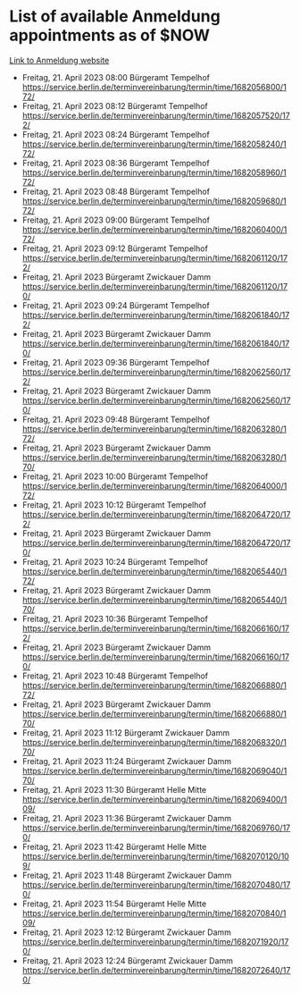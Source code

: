 # List of available Anmeldung appointments as of $NOW
[Link to Anmeldung website](https://service.berlin.de/terminvereinbarung/termin/tag.php?termin=1&anliegen[]=120686&dienstleisterlist=122210,122217,327316,122219,327312,122227,327314,122231,327346,122243,327348,122254,122252,329742,122260,329745,122262,329748,122271,327278,122273,327274,122277,327276,330436,122280,327294,122282,327290,122284,327292,122291,327270,122285,327266,122286,327264,122296,327268,150230,329760,122297,327286,122294,327284,122312,329763,122314,329775,122304,327330,122311,327334,122309,327332,317869,122281,327352,122279,329772,122283,122276,327324,122274,327326,122267,329766,122246,327318,122251,327320,122257,327322,122208,327298,122226,327300&herkunft=http%3A%2F%2Fservice.berlin.de%2Fdienstleistung%2F120686%2F)
- Freitag, 21. April 2023 08:00 Bürgeramt Tempelhof https://service.berlin.de/terminvereinbarung/termin/time/1682056800/172/
- Freitag, 21. April 2023 08:12 Bürgeramt Tempelhof https://service.berlin.de/terminvereinbarung/termin/time/1682057520/172/
- Freitag, 21. April 2023 08:24 Bürgeramt Tempelhof https://service.berlin.de/terminvereinbarung/termin/time/1682058240/172/
- Freitag, 21. April 2023 08:36 Bürgeramt Tempelhof https://service.berlin.de/terminvereinbarung/termin/time/1682058960/172/
- Freitag, 21. April 2023 08:48 Bürgeramt Tempelhof https://service.berlin.de/terminvereinbarung/termin/time/1682059680/172/
- Freitag, 21. April 2023 09:00 Bürgeramt Tempelhof https://service.berlin.de/terminvereinbarung/termin/time/1682060400/172/
- Freitag, 21. April 2023 09:12 Bürgeramt Tempelhof https://service.berlin.de/terminvereinbarung/termin/time/1682061120/172/
- Freitag, 21. April 2023  Bürgeramt Zwickauer Damm https://service.berlin.de/terminvereinbarung/termin/time/1682061120/170/
- Freitag, 21. April 2023 09:24 Bürgeramt Tempelhof https://service.berlin.de/terminvereinbarung/termin/time/1682061840/172/
- Freitag, 21. April 2023  Bürgeramt Zwickauer Damm https://service.berlin.de/terminvereinbarung/termin/time/1682061840/170/
- Freitag, 21. April 2023 09:36 Bürgeramt Tempelhof https://service.berlin.de/terminvereinbarung/termin/time/1682062560/172/
- Freitag, 21. April 2023  Bürgeramt Zwickauer Damm https://service.berlin.de/terminvereinbarung/termin/time/1682062560/170/
- Freitag, 21. April 2023 09:48 Bürgeramt Tempelhof https://service.berlin.de/terminvereinbarung/termin/time/1682063280/172/
- Freitag, 21. April 2023  Bürgeramt Zwickauer Damm https://service.berlin.de/terminvereinbarung/termin/time/1682063280/170/
- Freitag, 21. April 2023 10:00 Bürgeramt Tempelhof https://service.berlin.de/terminvereinbarung/termin/time/1682064000/172/
- Freitag, 21. April 2023 10:12 Bürgeramt Tempelhof https://service.berlin.de/terminvereinbarung/termin/time/1682064720/172/
- Freitag, 21. April 2023  Bürgeramt Zwickauer Damm https://service.berlin.de/terminvereinbarung/termin/time/1682064720/170/
- Freitag, 21. April 2023 10:24 Bürgeramt Tempelhof https://service.berlin.de/terminvereinbarung/termin/time/1682065440/172/
- Freitag, 21. April 2023  Bürgeramt Zwickauer Damm https://service.berlin.de/terminvereinbarung/termin/time/1682065440/170/
- Freitag, 21. April 2023 10:36 Bürgeramt Tempelhof https://service.berlin.de/terminvereinbarung/termin/time/1682066160/172/
- Freitag, 21. April 2023  Bürgeramt Zwickauer Damm https://service.berlin.de/terminvereinbarung/termin/time/1682066160/170/
- Freitag, 21. April 2023 10:48 Bürgeramt Tempelhof https://service.berlin.de/terminvereinbarung/termin/time/1682066880/172/
- Freitag, 21. April 2023  Bürgeramt Zwickauer Damm https://service.berlin.de/terminvereinbarung/termin/time/1682066880/170/
- Freitag, 21. April 2023 11:12 Bürgeramt Zwickauer Damm https://service.berlin.de/terminvereinbarung/termin/time/1682068320/170/
- Freitag, 21. April 2023 11:24 Bürgeramt Zwickauer Damm https://service.berlin.de/terminvereinbarung/termin/time/1682069040/170/
- Freitag, 21. April 2023 11:30 Bürgeramt Helle Mitte https://service.berlin.de/terminvereinbarung/termin/time/1682069400/109/
- Freitag, 21. April 2023 11:36 Bürgeramt Zwickauer Damm https://service.berlin.de/terminvereinbarung/termin/time/1682069760/170/
- Freitag, 21. April 2023 11:42 Bürgeramt Helle Mitte https://service.berlin.de/terminvereinbarung/termin/time/1682070120/109/
- Freitag, 21. April 2023 11:48 Bürgeramt Zwickauer Damm https://service.berlin.de/terminvereinbarung/termin/time/1682070480/170/
- Freitag, 21. April 2023 11:54 Bürgeramt Helle Mitte https://service.berlin.de/terminvereinbarung/termin/time/1682070840/109/
- Freitag, 21. April 2023 12:12 Bürgeramt Zwickauer Damm https://service.berlin.de/terminvereinbarung/termin/time/1682071920/170/
- Freitag, 21. April 2023 12:24 Bürgeramt Zwickauer Damm https://service.berlin.de/terminvereinbarung/termin/time/1682072640/170/
